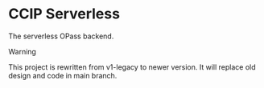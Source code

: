 # CCIP Serverless

The serverless OPass backend.

> [!WARNING]
> This project is rewritten from v1-legacy to newer version. It will replace old design and code in main branch.
